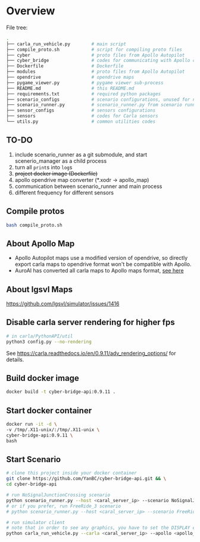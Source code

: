# Overview
File tree:
```bash
.
├── carla_run_vehicle.py        # main script
├── compile_proto.sh            # script for compiling proto files
├── cyber                       # proto files from Apollo Autopilot
├── cyber_bridge                # codes for communicating with Apollo cyber_bridge
├── Dockerfile                  # Dockerfile
├── modules                     # proto files from Apollo Autopilot
├── opendrive                   # opendrive maps
├── pygame_viewer.py            # pygame viewer sub-process
├── README.md                   # this README.md
├── requirements.txt            # required python packages
├── scenario_configs            # scenario configurations, unused for now
├── scenario_runner.py          # scenario_runner.py from scenario runner project
├── sensor_configs              # sensors configurations
├── sensors                     # codes for Carla sensors
└── utils.py                    # common utilities codes
```


## TO-DO
1. include scenario_runner as a git submodule, and start scenerio_manager as a child process
2. turn all `print`s into `log`s
3. <del>project docker image (Dockerfile)</del>
4. apollo opendrive map converter (*.xodr -> apollo_map)
5. communication between scenario_runner and main process
6. different frequency for different sensors




## Compile protos
```bash
bash compile_proto.sh
```


## About Apollo Map
- Apollo Autopilot maps use a modified version of opendrive, so directly export carla maps to opendrive format won't be compatible with Apollo.
- AuroAI has converted all carla maps to Apollo maps format, [see here](https://auro.ai/blog/2020/03/using-open-source-frameworks-in-autonomous-vehicle-development-part-2/)


## About lgsvl Maps
https://github.com/lgsvl/simulator/issues/1416


## Disable carla server rendering for higher fps
```bash
# in carla/PythonAPI/util
python3 config.py --no-rendering
```

See https://carla.readthedocs.io/en/0.9.11/adv_rendering_options/ for details.


## Build docker image
```bash
docker build -t cyber-bridge-api:0.9.11 .
```

## Start docker container
```bash
docker run -it -d \
-v /tmp/.X11-unix/:/tmp/.X11-unix \
cyber-bridge-api:0.9.11 \
bash
```

## Start Scenario
```bash
# clone this project inside your docker container
git clone https://github.com/YanBC/cyber-bridge-api.git && \
cd cyber-bridge-api

# run NoSignalJunctionCrossing scenario
python scenario_runner.py --host <caral_server_ip> --scenario NoSignalJunctionCrossing --output
# or if you prefer, run FreeRide_3 scenario
# python scenario_runner.py --host <caral_server_ip> --scenario FreeRide_3 --output

# run simulator client
# note that in order to see any graphics, you have to set the DISPLAY env variable
python carla_run_vehicle.py --carla <caral_server_ip> --apollo <apollo_container_ip> --show
```

